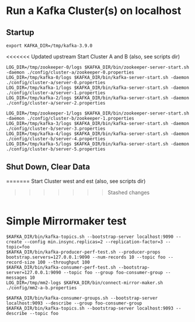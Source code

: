 # Run a Kafka Cluster(s) on localhost

## Startup

```
export KAFKA_DIR=/tmp/kafka-3.9.0
```

<<<<<<< Updated upstream
Start Cluster A and B (also, see scripts dir)
```
LOG_DIR=/tmp/zookeeper-0/logs $KAFKA_DIR/bin/zookeeper-server-start.sh -daemon ./config/cluster-a/zookeeper-0.properties
LOG_DIR=/tmp/kafka-0/logs $KAFKA_DIR/bin/kafka-server-start.sh -daemon ./config/cluster-a/server-0.properties
LOG_DIR=/tmp/kafka-1/logs $KAFKA_DIR/bin/kafka-server-start.sh -daemon ./config/cluster-a/server-1.properties
LOG_DIR=/tmp/kafka-2/logs $KAFKA_DIR/bin/kafka-server-start.sh -daemon ./config/cluster-a/server-2.properties

LOG_DIR=/tmp/zookeeper-1/logs $KAFKA_DIR/bin/zookeeper-server-start.sh -daemon ./config/cluster-b/zookeeper-1.properties
LOG_DIR=/tmp/kafka-3/logs $KAFKA_DIR/bin/kafka-server-start.sh -daemon ./config/cluster-b/server-3.properties
LOG_DIR=/tmp/kafka-4/logs $KAFKA_DIR/bin/kafka-server-start.sh -daemon ./config/cluster-b/server-4.properties
LOG_DIR=/tmp/kafka-5/logs $KAFKA_DIR/bin/kafka-server-start.sh -daemon ./config/cluster-b/server-5.properties
```

## Shut Down, Clear Data
=======
Start Cluster west and est (also, see scripts dir)
>>>>>>> Stashed changes

```
```

# Simple Mirrormaker test

```
$KAFKA_DIR/bin/kafka-topics.sh --bootstrap-server localhost:9090 --create --config min.insync.replicas=2 --replication-factor=3 --topic=foo
$KAFKA_DIR/bin/kafka-producer-perf-test.sh --producer-props bootstrap.servers=127.0.0.1:9090 --num-records 10 --topic foo --record-size 100 --throughput 100
$KAFKA_DIR/bin/kafka-consumer-perf-test.sh --bootstrap-server=127.0.0.1:9090 --topic foo --group foo-consumer-group --messages 10
LOG_DIR=/tmp/mm2-logs $KAFKA_DIR/bin/connect-mirror-maker.sh ./config/mm2-a-b.properties
```

```
$KAFKA_DIR/bin/kafka-consumer-groups.sh --bootstrap-server localhost:9093 --describe --group foo-consumer-group
$KAFKA_DIR/bin/kafka-topics.sh --bootstrap-server localhost:9093 --describe --topic foo
```

